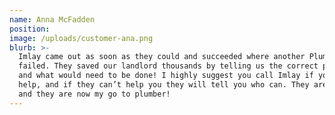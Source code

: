 ```yaml
---
name: Anna McFadden
position:
image: /uploads/customer-ana.png
blurb: >-
  Imlay came out as soon as they could and succeeded where another Plumber
  failed. They saved our landlord thousands by telling us the correct problem
  and what would need to be done! I highly suggest you call Imlay if you need
  help, and if they can’t help you they will tell you who can. They are honest
  and they are now my go to plumber!
---
```



